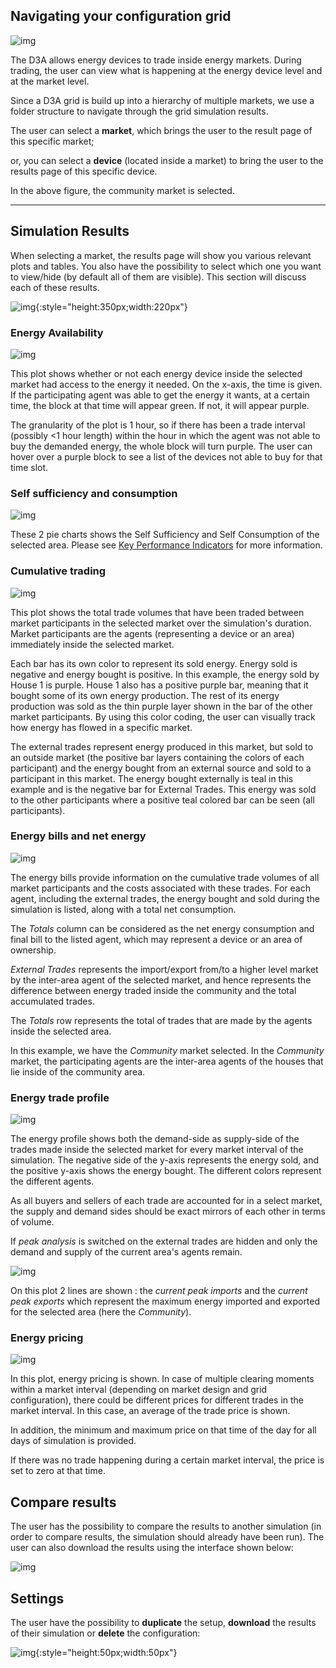 ## Navigating your configuration grid

![img](img/results-1.png)

The D3A allows energy devices to trade inside energy markets. During trading, the user can view what is happening at the energy device level and at the market level. 

Since a D3A grid is build up into a hierarchy of multiple markets, we use a folder structure to navigate through the grid simulation results. 

The user can select a **market**, which brings the user to the result page of this specific market;

or, you can select a **device** (located inside a market) to bring the user to the results page of this specific device.

In the above figure, the community market is selected.

------

## Simulation Results

When selecting a market, the results page will show you various relevant plots and tables. You also have the possibility to select which one you want to view/hide (by default all of them are visible). This section will discuss each of these results.

![img](img/results-9.png){:style="height:350px;width:220px"}

### Energy Availability

![img](img/results-2.png)

This plot shows whether or not each energy device inside the selected market had access to the energy it needed. On the x-axis, the time is given. If the participating agent was able to get the energy it wants, at a certain time, the block at that time will appear green. If not, it will appear purple.

The granularity of the plot is 1 hour, so if there has been a trade interval (possibly <1 hour length) within the hour in which the agent was not able to buy the demanded energy, the whole block will turn purple. The user can hover over a purple block to see a list of the devices not able to buy for that time slot.

### Self sufficiency and consumption

![img](img/results-10.png)

These 2 pie charts shows the Self Sufficiency and Self Consumption of the selected area. Please see [Key Performance Indicators](kpis.md#self-sufficiency-self-consumption) for more information.

### Cumulative trading

![img](img/results-3.png)

This plot shows the total trade volumes that have been traded between market participants in the selected market over the simulation's duration. Market participants are the agents (representing a device or an area) immediately inside the selected market.

Each bar has its own color to represent its sold energy. Energy sold is negative and energy bought is positive. In this example, the energy sold by House 1 is purple. House 1 also has a positive purple bar, meaning that it bought some of its own energy production. The rest of its energy production was sold as the thin purple layer shown in the bar of the other market participants. By using this color coding, the user can visually track how energy has flowed in a specific market.

The external trades represent energy produced in this market, but sold to an outside market (the positive bar layers containing the colors of each participant) and the energy bought from an external source and sold to a participant in this market. The energy bought externally is teal in this example and is the negative bar for External Trades. This energy was sold to the other participants where a positive teal colored bar can be seen (all participants).

### Energy bills and net energy

![img](img/results-11.png)

The energy bills provide information on the cumulative trade volumes of all market participants and the costs associated with these trades. For each agent, including the external trades, the energy bought and sold during the simulation is listed, along with a total net consumption.

The *Totals* column can be considered as the net energy consumption and final bill to the listed agent, which may represent a device or an area of ownership.

*External Trades* represents the import/export from/to a higher level market by the inter-area agent of the selected market, and hence represents the difference between energy traded inside the community and the total accumulated trades.

The *Totals* row represents the total of trades that are made by the agents inside the selected area. 

In this example, we have the *Community* market selected. In the *Community* market, the participating agents are the inter-area agents of the houses that lie inside of the community area. 

### Energy trade profile

![img](img/results-12.png)

The energy profile shows both the demand-side as supply-side of the trades made inside the selected market for every market interval of the simulation. The negative side of the y-axis represents the energy sold, and the positive y-axis shows the energy bought. The different colors represent the different agents. 

As all buyers and sellers of each trade are accounted for in a select market, the supply and demand sides should be exact mirrors of each other in terms of volume. 

If *peak analysis* is switched on the external trades are hidden and only the demand and supply of the current area's agents remain. 

![img](img/results-13.png)

On this plot 2 lines are shown : the *current peak imports* and the *current peak exports* which represent the maximum energy imported and exported for the selected area (here the *Community*).

### Energy pricing

![img](img/results-6.png)

In this plot, energy pricing is shown. In case of multiple clearing moments within a market interval (depending on market design and grid configuration), there could be different prices for different trades in the market interval. In this case, an average of the trade price is shown.  

In addition, the minimum and maximum price on that time of the day for all days of simulation is provided.

If there was no trade happening during a certain market interval, the price is set to zero at that time. 

## Compare results

The user has the possibility to compare the results to another simulation (in order to compare results, the simulation should already have been run). The user can also download the results using the interface shown below:

![img](img/results-7.png)

## Settings

The user have the possibility to **duplicate** the setup, **download** the results of their simulation or **delete** the configuration:

![img](img/results-8.png){:style="height:50px;width:50px"}

